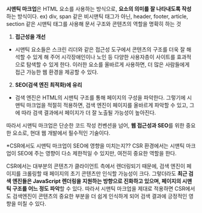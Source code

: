 <strong>시맨틱 마크업</strong>은 HTML 요소를 사용하는 방식으로, <strong>요소의 의미를 잘 나타내도록 작성</strong>하는 방식이다.
ex) div, span 같은 비시맨틱 태그가 아닌, header, footer, article, section 같은 시맨틱 태그를 사용해 문서 구조와 콘텐츠의 역할을 명확히 하는 것

1. <strong>접근성을 개선</strong>
- 시맨틱 요소들은 스크린 리더와 같은 접근성 도구에서 콘텐츠의 구조를 더욱 잘 해석할 수 있게 해 주어 시각장애인이나 노인 등 다양한 사용자층이 사이트를 효과적으로 탐색할 수 있게 한다. 이러한 요소를 올바르게 사용하면, 더 많은 사람들에게 접근 가능한 웹 환경을 제공할 수 있다.

2. <strong>SEO(검색 엔진 최적화)에 유리</strong>
- 검색 엔진은 HTML의 시맨틱 구조를 통해 페이지의 구성을 파악한다. 그렇기에 시맨틱 마크업을 적절히 적용하면, 검색 엔진이 페이지를 올바르게 파악할 수 있고, 그에 따라 검색 결과에서 페이지가 더 잘 노출될 가능성이 높아진다.

따라서 시맨틱 마크업은 단순한 코드 작성 컨벤션을 넘어, <strong>웹 접근성과 SEO</strong>를 위한 중요한 요소로, 현대 웹 개발에서 필수적인 기술이다.

*CSR에서도 시맨틱 마크업이 SEO에 영향을 미치는지??
CSR 환경에서는 시맨틱 마크업이 SEO에 주는 영향이 다소 제한적일 수 있지만, 여전히 중요한 역할을 한다.

CSR에서는 대부분의 콘텐츠가 클라이언트 측에서 렌더링되기 때문에, 검색 엔진이 페이지를 크롤링할 때 페이지의 초기 콘텐츠만 인식할 가능성이 크다. 그렇더라도 <strong>최근 검색 엔진들은 JavaScript 렌더링을 지원하는 방향으로 진화하고 있으며, 페이지의 시맨틱 구조를 어느 정도 파악</strong>할 수 있다.
따라서 시맨틱 마크업을 제대로 적용하면 CSR에서도 검색엔진이 콘텐츠의 중요한 부분을 더 쉽게 인식하게 되어 검색 결과에 긍정적인 영향을 미칠 수 있다.
